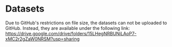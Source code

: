 # Datasets

Due to GitHub's restrictions on file size, the datasets can not be uploaded to GitHub. Instead, they are available under the following link: https://drive.google.com/drive/folders/15LHegNRBUNiLAoP7-xMC2r2gZaW0NRSM?usp=sharing
